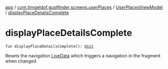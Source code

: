 [app](../../index.md) / [com.timgeldof.gustfinder.screens.userPlaces](../index.md) / [UserPlacesViewModel](index.md) / [displayPlaceDetailsComplete](./display-place-details-complete.md)

# displayPlaceDetailsComplete

`fun displayPlaceDetailsComplete(): `[`Unit`](https://kotlinlang.org/api/latest/jvm/stdlib/kotlin/-unit/index.html)

Resets the navigation [LiveData](#) which triggers a navigation in the fragment when changed


